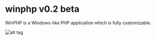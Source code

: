 winphp v0.2 beta
======

WinPHP is a Windows-like PHP application which is fully customizable.

![alt tag](http://i41.tinypic.com/xq9gl.png)